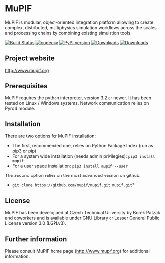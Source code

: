 # MuPIF

MuPIF is modular, object-oriented integration platform allowing to create complex, distributed, multiphysics simulation workflows across the scales and processing chains by combining existing simulation tools. 
 
[![Build Status](https://travis-ci.org/mupif/mupif.svg?branch=master)](https://travis-ci.org/mupif/mupif)
[![codecov](https://codecov.io/gh/mupif/mupif/branch/master/graph/badge.svg)](https://codecov.io/gh/mupif/mupif)
[![PyPI version](https://badge.fury.io/py/mupif.svg)](https://badge.fury.io/py/mupif)
[![Downloads](https://pepy.tech/badge/mupif)](https://pepy.tech/project/mupif)
[![Downloads](https://pepy.tech/badge/mupif/month)](https://pepy.tech/project/mupif)

## Project website
http://www.mupif.org

## Prerequisites
MuPIF requires the python interpreter, version 3.2 or newer. It has been tested on Linux / Windows systems. Network communication relies on Pyro4 module.

## Installation

There are two options for MuPIF installation:
* The first, recommended one, relies on Python Package Index (run as pip3 or pip) 
* For a system wide installation (needs admin privilegies): `pip3 install mupif`
* For a user space installation: `pip3 install mupif --user`

The second option relies on the most advanced version on github:
* ```git clone https://github.com/mupif/mupif.git mupif.git```*

## License
MuPIF has been developped at Czech Technical University by Borek Patzak and coworkers and is available under GNU Library or Lesser General Public License version 3.0 (LGPLv3).

## Further information
Please consult MuPIF home page (http://www.mupif.org) for additional information.
